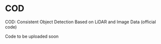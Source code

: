 # COD
COD: Consistent Object Detection Based on LiDAR and Image Data (official code)

Code to be uploaded soon
